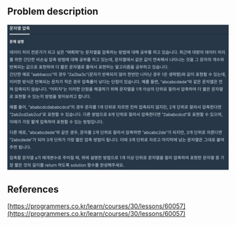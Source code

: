 ## Problem description
![Problem description](./Problem-60057.png)

## References
[https://programmers.co.kr/learn/courses/30/lessons/60057](https://programmers.co.kr/learn/courses/30/lessons/60057)
